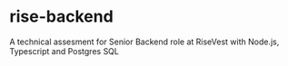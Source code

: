 # rise-backend
A technical assesment for Senior Backend role at RiseVest with Node.js, Typescript and Postgres SQL
